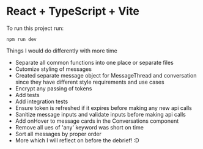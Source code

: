 # React + TypeScript + Vite

To run this project run:


```
npm run dev
````


Things I would do differently with more time

- Separate all common functions into one place or separate files
- Cutomize styling of messages
- Created separate message object for MessageThread and conversation since they have different style requirements and use cases
- Encrypt any passing of tokens
- Add tests
- Add integration tests
- Ensure token is refreshed if it expires before making any new api calls
- Sanitize message inputs and validate inputs before making api calls
- Add onHover to message cards in the Conversations component
- Remove all ues of 'any' keyword was short on time
- Sort all messages by proper order
- More which I will reflect on before the debrief! :D 